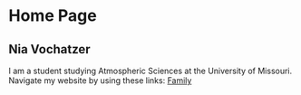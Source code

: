 # Home Page
## Nia Vochatzer
I am a student studying Atmospheric Sciences at the University of Missouri. 
Navigate my website by using these links: 
[Family](./Family.md)
